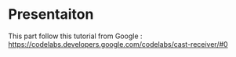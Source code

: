 # Presentaiton

This part follow this tutorial from Google : https://codelabs.developers.google.com/codelabs/cast-receiver/#0 
